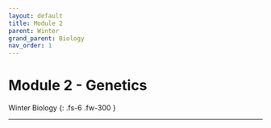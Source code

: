 ```yaml
---
layout: default
title: Module 2
parent: Winter
grand_parent: Biology
nav_order: 1
---
```


# Module 2 - Genetics

Winter Biology
{: .fs-6 .fw-300 }

---
